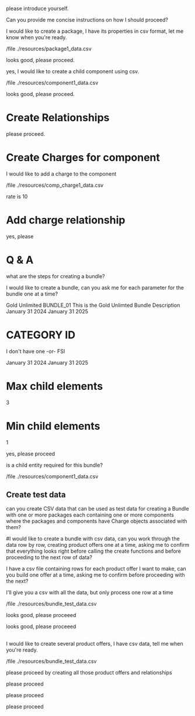 please introduce yourself.

Can you provide me concise instructions on how I should proceed?


I would like to create a package, I have its properties in csv format, let me know when you're ready.

/file ./resources/package1_data.csv

looks good, please proceed.

yes, I would like to create a child component using csv.

/file ./resources/component1_data.csv

looks good, please proceed.

# Create Relationships

please proceed.

# Create Charges for component

I would like to add a charge to the component

/file ./resources/comp_charge1_data.csv

rate is 10

# Add charge relationship

yes, please


# Q & A

what are the steps for creating a bundle?

I would like to create a bundle, can you ask me for each parameter for the bundle one at a time?

Gold Unlimited
BUNDLE_01
This is the Gold Unlimted Bundle Description
January 31 2024
January 31 2025

# CATEGORY ID
I don't have one
-or-
FSI

January 31 2024
January 31 2025


# Max child elements
3

# Min child elements
1

yes, please proceed

is a child entity required for this bundle?

/file ./resources/component1_data.csv


## Create test data

can you create CSV data that can be used as test data for creating a Bundle with one or more packages each containing one or more components where the packages and components have Charge objects associated with them?

#I would like to create a bundle with csv data, can you work through the data row by row, creating product offers one at a time, asking me to confirm that everything looks right before calling the create functions and before proceeding to the next row of data?

I have a csv file containing rows for each product offer I want to make, can you build one offer at a time, asking me to confirm before proceeding with the next?

I'll give you a csv with all the data, but only process one row at a time

/file ./resources/bundle_test_data.csv

looks good, please proceeed

looks good, please proceeed


## 

I would like to create several product offers, I have csv data, tell me when you're ready.

/file ./resources/bundle_test_data.csv

please proceed by creating all those product offers and relationships


please proceed

please proceed

please proceed
